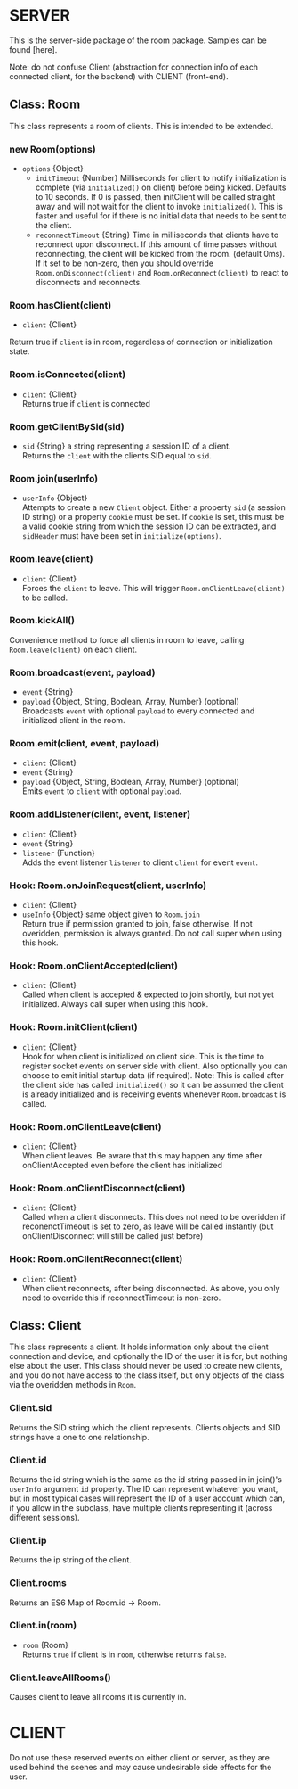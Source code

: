 # SERVER
This is the server-side package of the room package. Samples can be found [here].

Note: do not confuse Client (abstraction for connection info of each connected client, for the backend) with CLIENT (front-end).

## Class: Room

This class represents a room of clients. This is intended to be extended.

### new Room(options)
- `options` {Object}
  - `initTimeout` {Number} Milliseconds for client to notify initialization is complete (via `initialized()` on client) before being kicked. Defaults to 10 seconds. If 0 is passed, then initClient will be called straight away and will not wait for the client to invoke `initialized()`. This is faster and useful for if there is no initial data that needs to be sent to the client.
  - `reconnectTimeout` {String} Time in milliseconds that clients have to reconnect upon disconnect. If this amount of time passes without reconnecting, the client will be kicked from the room. (default 0ms). If it set to be non-zero, then you should override `Room.onDisconnect(client)` and `Room.onReconnect(client)` to react to disconnects and reconnects.

### Room.hasClient(client)
- `client` {Client}  

Return true if `client` is in room, regardless of connection or initialization state.

### Room.isConnected(client)
- `client` {Client}  
Returns true if `client` is connected

### Room.getClientBySid(sid)
- `sid` {String} a string representing a session ID of a client.  
Returns the `client` with the clients SID equal to `sid`.

### Room.join(userInfo)
- `userInfo` {Object}  
Attempts to create a new `Client` object. Either a property `sid` (a session ID string) or a property `cookie` must be set. If `cookie` is set, this must be a valid cookie string from which the session ID can be extracted, and `sidHeader` must have been set in `initialize(options)`.

### Room.leave(client)
- `client` {Client}  
Forces the `client` to leave. This will trigger `Room.onClientLeave(client)` to be called.

### Room.kickAll()
Convenience method to force all clients in room to leave, calling `Room.leave(client)` on each client.

### Room.broadcast(event, payload)
- `event` {String}  
- `payload` {Object, String, Boolean, Array, Number} (optional)  
Broadcasts `event` with optional `payload` to every connected and initialized client in the room.

### Room.emit(client, event, payload)
- `client` {Client}  
- `event` {String}  
- `payload` {Object, String, Boolean, Array, Number} (optional)  
Emits `event` to `client` with optional `payload`.

### Room.addListener(client, event, listener)
- `client` {Client}  
- `event` {String}  
- `listener` {Function}  
Adds the event listener `listener` to client `client` for event `event`.

### Hook: Room.onJoinRequest(client, userInfo)
- `client` {Client}  
- `useInfo` {Object} same object given to `Room.join`  
Return true if permission granted to join, false otherwise. If not overidden, permission is always granted. Do not call super when using this hook.

### Hook: Room.onClientAccepted(client) 
- `client` {Client}  
Called when client is accepted & expected to join shortly, but not yet initialized. Always call super when using this hook.

### Hook: Room.initClient(client)
- `client` {Client}  
Hook for when client is initialized on client side. This is the time to register socket events on server side with client. Also optionally you can choose to emit initial startup data (if required). Note: This is called after the client side has called `initialized()` so it can be assumed the client is already initialized and is receiving events whenever `Room.broadcast` is called.

### Hook: Room.onClientLeave(client)
- `client` {Client}  
When client leaves. Be aware that this may happen any time after onClientAccepted even before the client has initialized

### Hook: Room.onClientDisconnect(client)
- `client` {Client}  
Called when a client disconnects. This does not need to be overidden if reconenctTimeout is set to zero, as leave will be called instantly (but onClientDisconnect will still be called just before)

### Hook: Room.onClientReconnect(client)
- `client` {Client}  
When client reconnects, after being disconnected. As above, you only need to override this if reconnectTimeout is non-zero.


## Class: Client
This class represents a client. It holds information only about the client connection and device, and optionally the ID of the user it is for, but nothing else about the user. This class should never be used to create new clients, and you do not have access to the class itself, but only objects of the class via the overidden methods in `Room`. 

### Client.sid
Returns the SID string which the client represents. Clients objects and SID strings have a one to one relationship.

### Client.id
Returns the id string which is the same as the id string passed in in join()'s `userInfo` argument `id` property. The ID can represent whatever you want, but in most typical cases will represent the ID of a user account which can, if you allow in the subclass, have multiple clients representing it (across different sessions).

### Client.ip
Returns the ip string of the client.

### Client.rooms
Returns an ES6 Map of Room.id -> Room.

### Client.in(room)
- `room` {Room}  
Returns `true` if client is in `room`, otherwise returns `false`.

### Client.leaveAllRooms()
Causes client to leave all rooms it is currently in.


# CLIENT




Do not use these reserved events on either client or server, as they are used behind the scenes and may cause undesirable side effects for the user.
